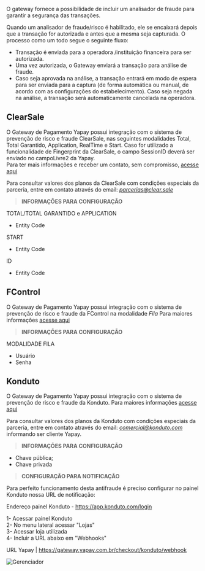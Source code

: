 O gateway fornece a possibilidade de incluir um analisador de fraude para garantir a segurança das transações.

Quando um analisador de fraude/risco é habilitado, ele se encaixará depois que a transação for autorizada e antes que a mesma seja capturada. O processo como um todo segue o seguinte fluxo:

* Transação é enviada para a operadora /instituição financeira para ser autorizada.
* Uma vez autorizada, o Gateway enviará a transação para análise de fraude.
* Caso seja aprovada na análise, a transação entrará em modo de espera para ser enviada para a captura (de forma automática ou manual, de acordo com as configurações do estabelecimento). Caso seja negada na análise, a transação será automaticamente cancelada na operadora.

## ClearSale

O Gateway de Pagamento Yapay possui integração com o sistema de prevenção de risco e fraude ClearSale, nas seguintes modalidades Total, Total Garantido, Application, RealTime e Start. Caso for utilizado a funcionalidade de Fingerprint da ClearSale, o campo SessionID deverá ser enviado no campoLivre2 da Yapay. 
<br>Para ter mais informações e receber um contato, sem compromisso, [acesse aqui](https://lp.br.clear.sale/yapay)

Para consultar valores dos planos da ClearSale com condições especiais da parceria, entre em contato através do email: *parcerias@clear.sale*

> **INFORMAÇÕES PARA CONFIGURAÇÃO**

<span class="clearsale">TOTAL/TOTAL GARANTIDO e APPLICATION</span>

* Entity Code

<span class="clearsale">START</span>

* Entity Code

<span class="clearsale">ID</span>

* Entity Code

## FControl

O Gateway de Pagamento Yapay possui integração com o sistema de prevenção de risco e fraude da FControl na modalidade *Fila*
Para maiores informações [acesse aqui](https://www.fcontrol.com.br/Integracao/Filas)

> **INFORMAÇÕES PARA CONFIGURAÇÃO**

<span class="clearsale">MODALIDADE FILA</span>

* Usuário
* Senha

## Konduto

O Gateway de Pagamento Yapay possui integração com o sistema de prevenção de risco e fraude da Konduto.
Para maiores informações [acesse aqui](https://www.konduto.com/pt)

Para consultar valores dos planos da Konduto com condições especiais da parceria, entre em contato através do email: *comercial@konduto.com* informando ser cliente Yapay.

> **INFORMAÇÕES PARA CONFIGURAÇÃO**

* Chave pública;
* Chave privada

> **CONFIGURAÇÃO PARA NOTIFICAÇÃO**

Para perfeito funcionamento desta antifraude é preciso configurar no painel Konduto nossa URL de notificação:

Endereço painel Konduto - https://app.konduto.com/login

1- Acessar painel Konduto
<br>2- No menu lateral acessar "Lojas"
<br>3- Acessar loja utilizada
<br>4- Incluir a URL abaixo em "Webhooks"


URL Yapay | https://gateway.yapay.com.br/checkout/konduto/webhook


![Gerenciador](/images/konduto.png "Gerenciador Konduto")


<!-- * ## E Rede

Antifraude disponibilizado para clientes que possuem contratação com a adquirente Rede, na tecnologia E Rede.
O modelo de análise é síncrono e realizado junto a etapa de autorização da transação, sendo assim, se o retorno da antifraude for de aprovação o pedido seguirá com seu fluxo normalmente. Se não, será atualizado para Recusado pela antifraude (status 17)

Para utilização solicite a ativação do produto junto a Rede e suporte do Gateway Yapay -->

